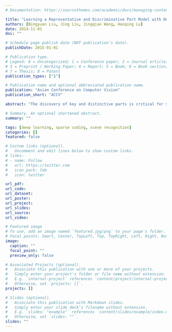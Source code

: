 ```yaml
---
# Documentation: https://sourcethemes.com/academic/docs/managing-content/

title: "Learning a Representative and Discriminative Part Model with Deep Convolutional Features for Scene Recognition"
authors: [Bingyuan Liu, Jing Liu, Jingqiao Wang, Hanqing Lu]
date: 2014-11-01
doi: ""

# Schedule page publish date (NOT publication's date).
publishDate: 2015-01-01

# Publication type.
# Legend: 0 = Uncategorized; 1 = Conference paper; 2 = Journal article;
# 3 = Preprint / Working Paper; 4 = Report; 5 = Book; 6 = Book section;
# 7 = Thesis; 8 = Patent
publication_types: ["1"]

# Publication name and optional abbreviated publication name.
publication: "Asian Conference on Computer Vision"
publication_short: "ACCV"

abstract: "The discovery of key and distinctive parts is critical for scene parsing and understanding. However, it is a challenging problem due to the weakly supervised condition, i.e., no annotation for parts is available. To address above issues, we propose a unified framework for learning a representative and discriminative part model with deep convolutional features. Firstly, we employ selective search method to generate regions that are more likely to be centered around the distinctive parts, which is used as parts training set. Then, the feature of each part region is extracted by forward propagating it into the Convolutional Neural Network (CNN). The CNN network is pre-trained by the large auxiliary ImageNet dataset and then fine-tuned on the particular scene images. To learn the parts model, we build a mid-level part dictionary based on sparse coding with a discriminative regularization. The two terms, i.e., the sparse reconstruction error term and the label consistent term, indicate the representative and discriminative properties respectively. Finally, we apply the learned parts model to build image-level representation for the scene recognition task. Extensive experiments demonstrate that we achieve state-of-the-art performances on the standard scene benchmarks, i.e. Scene-15 and MIT Indoor-67."

# Summary. An optional shortened abstract.
summary: ""

tags: [deep learning, sparse coding, scene recognition]
categories: []
featured: false

# Custom links (optional).
#   Uncomment and edit lines below to show custom links.
# links:
# - name: Follow
#   url: https://twitter.com
#   icon_pack: fab
#   icon: twitter

url_pdf:
url_code:
url_dataset:
url_poster:
url_project:
url_slides:
url_source:
url_video:

# Featured image
# To use, add an image named `featured.jpg/png` to your page's folder. 
# Focal points: Smart, Center, TopLeft, Top, TopRight, Left, Right, BottomLeft, Bottom, BottomRight.
image:
  caption: ""
  focal_point: ""
  preview_only: false

# Associated Projects (optional).
#   Associate this publication with one or more of your projects.
#   Simply enter your project's folder or file name without extension.
#   E.g. `internal-project` references `content/project/internal-project/index.md`.
#   Otherwise, set `projects: []`.
projects: []

# Slides (optional).
#   Associate this publication with Markdown slides.
#   Simply enter your slide deck's filename without extension.
#   E.g. `slides: "example"` references `content/slides/example/index.md`.
#   Otherwise, set `slides: ""`.
slides: ""
---
```

